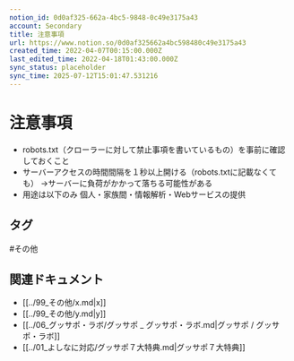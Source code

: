 ```yaml
---
notion_id: 0d0af325-662a-4bc5-9848-0c49e3175a43
account: Secondary
title: 注意事項
url: https://www.notion.so/0d0af325662a4bc598480c49e3175a43
created_time: 2022-04-07T00:15:00.000Z
last_edited_time: 2022-04-18T01:43:00.000Z
sync_status: placeholder
sync_time: 2025-07-12T15:01:47.531216
---
```

# 注意事項

  - robots.txt（クローラーに対して禁止事項を書いているもの）を事前に確認しておくこと
  - サーバーアクセスの時間間隔を１秒以上開ける（robots.txtに記載なくても）
→サーバーに負荷がかかって落ちる可能性がある
  - 用途は以下のみ
個人・家族間・情報解析・Webサービスの提供
  

## タグ

#その他 

## 関連ドキュメント

- [[../99_その他/x.md|x]]
- [[../99_その他/y.md|y]]
- [[../06_グッサポ・ラボ/グッサポ _ グッサポ・ラボ.md|グッサポ / グッサポ・ラボ]]
- [[../01_よしなに対応/グッサポ７大特典.md|グッサポ７大特典]]
